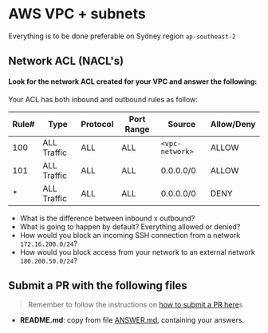 # AWS VPC + subnets

Everything is to be done preferable on Sydney region `ap-southeast-2`

## Network ACL (NACL's)

#### Look for the network ACL created for your VPC and answer the following:

Your ACL has both inbound and outbound rules as follow:

|Rule#|Type|Protocol|Port Range|Source|Allow/Deny|
|-|-|-|-|-|-|
|100|ALL Traffic|ALL|ALL|`<vpc-network>`|ALLOW|
|101|ALL Traffic|ALL|ALL|0.0.0.0/0|ALLOW|
|*|ALL Traffic|ALL|ALL|0.0.0.0/0|DENY

- What is the difference between inbound x outbound?
- What is going to happen by default? Everything allowed or denied?
- How would you block an incoming SSH connection from a network `172.16.200.0/24`?
- How would you block access from your network to an external network `180.200.50.0/24`?

## Submit a PR with the following files

> Remember to follow the instructions on [how to submit a PR here](/README.md#exercises)s

- **README.md**: copy from file [ANSWER.md](ANSWER.md), containing your answers.
